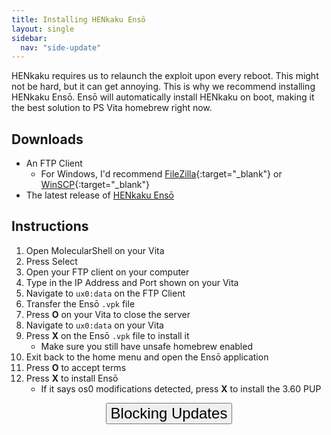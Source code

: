 ```yaml
---
title: Installing HENkaku Ensō
layout: single
sidebar:
  nav: "side-update"
---
```


HENkaku requires us to relaunch the exploit upon every reboot. This might not be hard, but it can get annoying. This is why we recommend installing HENkaku Ensō. Ensō will automatically install HENkaku on boot, making it the best solution to PS Vita homebrew right now.

## Downloads
- An FTP Client
	- For Windows, I'd recommend [FileZilla](https://filezilla-project.org/){:target="_blank"} or [WinSCP](https://winscp.net/eng/download.php){:target="_blank"}
- The latest release of [HENkaku Ensō](https://github.com/henkaku/enso/releases/download/v1.0/enso.vpk)

## Instructions
1. Open MolecularShell on your Vita
2. Press Select
3. Open your FTP client on your computer
4. Type in the IP Address and Port shown on your Vita
5. Navigate to `ux0:data` on the FTP Client
6. Transfer the Ensō `.vpk` file
8. Press **O** on your Vita to close the server
9. Navigate to `ux0:data` on your Vita
10. Press **X** on the Ensō `.vpk` file to install it
	- Make sure you still have unsafe homebrew enabled
11. Exit back to the home menu and open the Ensō application
12. Press **O** to accept terms
13. Press **X** to install Ensō
	- If it says os0 modifications detected, press **X** to install the 3.60 PUP

<center><a href="/guide/blocking-updates" style="text-decoration: none;color: #ccc;font-weight:normal;"><button style="vertical-align:middle"><span><font size="+2">Blocking Updates</font></span></button></a></center>
